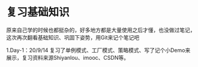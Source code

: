 # 复习基础知识

  原来自己学的时候也都挺杂的，好多地方都是大量使用之后才懂，也没做过笔记，这次再次翻看基础知识、巩固下姿势，用Git来记个笔记吧
  
  1.Day-1：20/9/14 复习了单例模式、工厂模式、策略模式、写了记个小Demo来展示，复习资料来源Shiyanlou、imooc、CSDN等。
  
